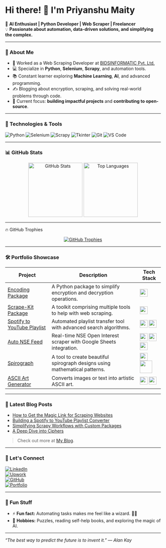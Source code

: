 # Hi there! 👋 I'm Priyanshu Maity

🚀 **AI Enthusiast | Python Developer | Web Scraper | Freelancer**  
💡 **Passionate about automation, data-driven solutions, and simplifying the complex.**

---

### 🌟 About Me  
- 💼 Worked as a Web Scraping Developer at [BIDSINFORMATIC Pvt. Ltd.](#https://bidsinfoglobal.com)
- 💻 Specialize in **Python**, **Selenium**, **Scrapy**, and automation tools.
- 📚 Constant learner exploring **Machine Learning**, **AI**, and advanced programming.
- ✍️ Blogging about encryption, scraping, and solving real-world problems through code.  
- 🎯 Current focus: **building impactful projects** and **contributing to open-source**.

---

### 🔧 Technologies & Tools  
![Python](https://img.shields.io/badge/-Python-3776AB?logo=python&logoColor=white&style=flat)
![Selenium](https://img.shields.io/badge/-Selenium-43B02A?logo=selenium&logoColor=white&style=flat)
![Scrapy](https://img.shields.io/badge/-Scrapy-1A1A1A?logo=scrapy&logoColor=white&style=flat)
![Tkinter](https://img.shields.io/badge/-Tkinter-FF6F61?style=flat)
![Git](https://img.shields.io/badge/-Git-F05032?logo=git&logoColor=white&style=flat)
![VS Code](https://img.shields.io/badge/-VS%20Code-007ACC?logo=visual-studio-code&logoColor=white&style=flat)

---

### 📊 GitHub Stats  
<div align="center">
  <img src="https://github-readme-stats.vercel.app/api?username=Priyanshu-Maity&show_icons=true&theme=radical&hide=stars&count_private=true" alt="GitHub Stats" /, height=175>
  <img src="https://github-readme-stats.vercel.app/api/top-langs/?username=Priyanshu-Maity&layout=compact&theme=radical&hide=html&langs_count=6" alt="Top Languages" /, height=175>
</div>

---

🔥 GitHub Trophies
<div align="center"> <a href="https://github.com/ryo-ma/github-profile-trophy"> <img src="https://github-profile-trophy.vercel.app/?username=Priyanshu-Maity&theme=radical&row=1&column=6&no-frame=true" alt="GitHub Trophies" /> </a> </div>

---

### 🛠️ Portfolio Showcase
| **Project**                   | **Description**                                                       | **Tech Stack**                                                                                                                     |
|-------------------------------|-----------------------------------------------------------------------|------------------------------------------------------------------------------------------------------------------------------------|
| [Encoding Package](#)         | A Python package to simplify encryption and decryption operations.    | <img src="https://cdn.jsdelivr.net/gh/devicons/devicon/icons/python/python-original.svg" width="25" />  |
| [Scrape-Kit Package](#)   | A toolkit comprising multiple tools to help with web scraping.               | <img src="https://cdn.jsdelivr.net/gh/devicons/devicon/icons/python/python-original.svg" width="25" />                                   |
| [Spotify to YouTube Playlist](#) | Automated playlist transfer tool with advanced search algorithms. | <img src="https://cdn.jsdelivr.net/gh/devicons/devicon/icons/python/python-original.svg" width="25" /> <img src="https://www.svgrepo.com/show/354321/selenium.svg" width="25" />                                  |
| [Auto NSE Feed](#)            | Real-time NSE Open Interest scraper with Google Sheets integration.   | <img src="https://cdn.jsdelivr.net/gh/devicons/devicon/icons/python/python-original.svg" width="25" /> <img src="https://www.svgrepo.com/show/354321/selenium.svg" width="25" /> <img src="https://img.icons8.com/color/48/google-sheets.png" width="25" /> |
| [Spirograph](#)               | A tool to create beautiful spirograph designs using mathematical patterns. | <img src="https://cdn.jsdelivr.net/gh/devicons/devicon/icons/python/python-original.svg" width="25" /> <img src="https://www.pygame.org/docs/_static/pygame_lofi.svg" width="40" /> |
| [ASCII Art Generator](#)      | Converts images or text into artistic ASCII art.                      | <img src="https://cdn.jsdelivr.net/gh/devicons/devicon/icons/python/python-original.svg" width="25" /> <img src="https://github.com/python-pillow/pillow-logo/blob/main/pillow-logo-248x250.png" width="25"/>              |

---

### 📕 Latest Blog Posts  
- [How to Get the Magic Link for Scraping Websites](#)
- [Building a Spotify to YouTube Playlist Converter](#)
- [Simplifying Scrapy Workflows with Custom Packages](#)
- [A Deep Dive into Ciphers](#)

> Check out more at [My Blog](#).

---

### 🤝 Let's Connect  
[![LinkedIn](https://img.shields.io/badge/-LinkedIn-0A66C2?logo=linkedin&logoColor=white&style=flat)](https://www.linkedin.com/in/priyanshu-maity/)  
[![Upwork](https://img.shields.io/badge/-Upwork-6FDA44?logo=upwork&logoColor=white&style=flat)](https://www.upwork.com/freelancers/~01xxxxxxxxxxxxxx)  
[![GitHub](https://img.shields.io/badge/-GitHub-181717?logo=github&logoColor=white&style=flat)](https://github.com/Priyanshu-Maity)  
[![Portfolio](https://img.shields.io/badge/-Portfolio-000?logo=react&logoColor=white&style=flat)](#)

---

### 🎨 Fun Stuff  
- ⚡ **Fun fact:** Automating tasks makes me feel like a wizard. 🧙‍♂️  
- 🧩 **Hobbies:** Puzzles, reading self-help books, and exploring the magic of AI.

---

_“The best way to predict the future is to invent it.” — Alan Kay_
